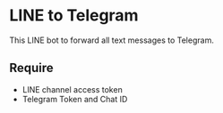 # LINE to Telegram
This LINE bot to forward all text messages to Telegram.

## Require
- LINE channel access token 
- Telegram Token and Chat ID